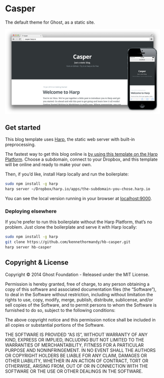 # Casper

The default theme for Ghost, as a static site.

![Casper, Ghost’s default blogging theme, as a static site with Harp](preview.png)

## Get started

This blog template uses [Harp](http://harpjs.com), the static web server with built-in preprocessing.

The fastest way to get this blog online is [by using this template on the Harp Platform](https://harp.io/apps/new?boilerplate=kennethormandy/hb-casper). Choose a subdomain, connect to your Dropbox, and this template will be online and ready to make your own.

Then, if you’d like, install Harp locally and run the boilerplate:

```sh
sudo npm install -g harp
harp server ~/Dropbox/harp.io/apps/the-subdomain-you-chose.harp.io
```

You can see the local version running in your browser at [localhost:9000](http://localhost:9000).

### Deploying elsewhere

If you’re prefer to run this boilerplate without the Harp Platform, that’s no problem. Just clone the boilerplate and serve it with Harp locally:

```bash
sudo npm install -g harp
git clone https://github.com/kennethormandy/hb-casper.git
harp server hb-casper
```

## Copyright & License

Copyright &copy; 2014 Ghost Foundation - Released under the MIT License.

Permission is hereby granted, free of charge, to any person obtaining a copy of this software and associated documentation files (the “Software”), to deal in the Software without restriction, including without limitation the rights to use, copy, modify, merge, publish, distribute, sublicense, and/or sell copies of the Software, and to permit persons to whom the Software is furnished to do so, subject to the following conditions:

The above copyright notice and this permission notice shall be included in all copies or substantial portions of the Software.

THE SOFTWARE IS PROVIDED “AS IS”, WITHOUT WARRANTY OF ANY KIND, EXPRESS OR IMPLIED, INCLUDING BUT NOT LIMITED TO THE WARRANTIES OF MERCHANTABILITY, FITNESS FOR A PARTICULAR PURPOSE AND NONINFRINGEMENT. IN NO EVENT SHALL THE AUTHORS OR COPYRIGHT HOLDERS BE LIABLE FOR ANY CLAIM, DAMAGES OR OTHER LIABILITY, WHETHER IN AN ACTION OF CONTRACT, TORT OR OTHERWISE, ARISING FROM, OUT OF OR IN CONNECTION WITH THE SOFTWARE OR THE USE OR OTHER DEALINGS IN THE SOFTWARE.
